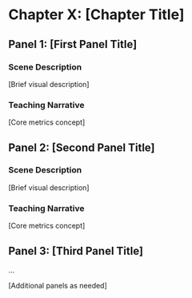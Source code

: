 # Chapter X: [Chapter Title]

## Panel 1: [First Panel Title]

### Scene Description

 [Brief visual description]

### Teaching Narrative

[Core metrics concept]

## Panel 2: [Second Panel Title]

### Scene Description

 [Brief visual description]

### Teaching Narrative

[Core metrics concept]

## Panel 3: [Third Panel Title]

...

[Additional panels as needed]
